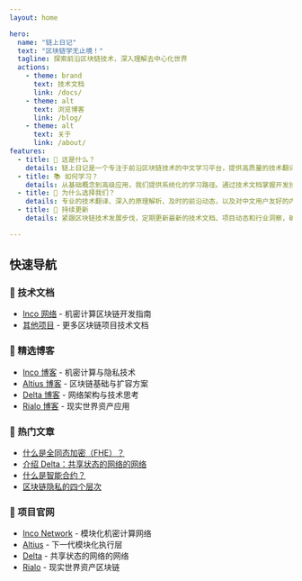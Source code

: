 ```yaml
---
layout: home

hero:
  name: "链上日记"
  text: "区块链学无止境！"
  tagline: 探索前沿区块链技术，深入理解去中心化世界
  actions:
    - theme: brand
      text: 技术文档
      link: /docs/
    - theme: alt
      text: 浏览博客
      link: /blog/
    - theme: alt
      text: 关于
      link: /about/
features:
  - title: 🌟 这是什么？
    details: 链上日记是一个专注于前沿区块链技术的中文学习平台，提供高质量的技术翻译、深度解析和原创思考，帮助中文用户更好地理解和掌握区块链技术
  - title: 📚 如何学习？
    details: 从基础概念到高级应用，我们提供系统化的学习路径。通过技术文档掌握开发技能，通过博客文章理解技术原理，通过原创内容获得独特见解
  - title: 🎯 为什么选择我们？
    details: 专业的技术翻译、深入的原理解析、及时的前沿动态，以及对中文用户友好的内容组织。我们不仅是翻译者，更是技术的传播者和思考者
  - title: 🚀 持续更新
    details: 紧跟区块链技术发展步伐，定期更新最新的技术文档、项目动态和行业洞察，确保你始终站在技术前沿

---
```


## 快速导航

### 🚀 技术文档
- [Inco 网络](/docs/inco/) - 机密计算区块链开发指南
- [其他项目](/docs/others/) - 更多区块链项目技术文档

### 📖 精选博客
- [Inco 博客](/blog/inco/) - 机密计算与隐私技术
- [Altius 博客](/blog/altius/) - 区块链基础与扩容方案
- [Delta 博客](/blog/delta/) - 网络架构与技术思考
- [Rialo 博客](/blog/rialo/) - 现实世界资产应用

### 🌟 热门文章
- [什么是全同态加密（FHE）？](/blog/inco/什么是全同态加密（FHE）？)
- [介绍 Delta：共享状态的网络的网络](/blog/delta/介绍%20delta)
- [什么是智能合约？](/blog/altius/什么是智能合约？)
- [区块链隐私的四个层次](/blog/inco/区块链隐私的四个层次)

### 🔗 项目官网
- [Inco Network](https://www.inco.org/) - 模块化机密计算网络
- [Altius](https://altiuslabs.xyz/) - 下一代模块化执行层
- [Delta](https://delta.network/) - 共享状态的网络的网络
- [Rialo](https://rialo.io/) - 现实世界资产区块链